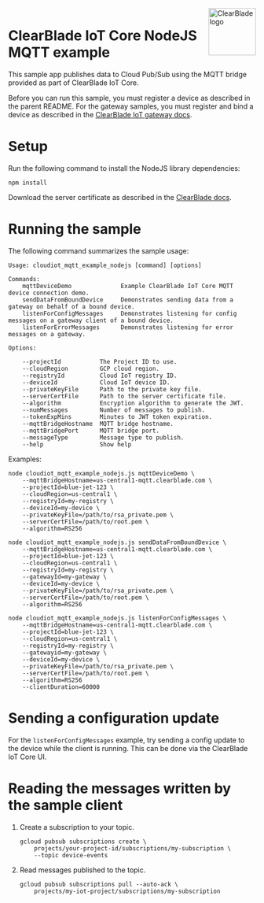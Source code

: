 <img src="https://avatars.githubusercontent.com/u/2822779?s=200&v=4" alt="ClearBlade logo" title="ClearBlade" align="right" height="96" width="96"/>

# ClearBlade IoT Core NodeJS MQTT example

This sample app publishes data to Cloud Pub/Sub using the MQTT bridge provided
as part of ClearBlade IoT Core.

Before you can run this sample, you must register a device as
described in the parent README. For the gateway samples, you must register and bind
a device as described in the [ClearBlade IoT gateway docs](https://clearblade.atlassian.net/wiki/spaces/IC/pages/2202664978/Creating+gateways).

# Setup

Run the following command to install the NodeJS library dependencies:

    npm install

Download the server certificate as described in the [ClearBlade docs](https://clearblade.atlassian.net/wiki/spaces/IC/pages/2210299905/Re-targetting+Devices).

# Running the sample

The following command summarizes the sample usage:

    Usage: cloudiot_mqtt_example_nodejs [command] [options]

    Commands:
        mqttDeviceDemo              Example ClearBlade IoT Core MQTT device connection demo.
        sendDataFromBoundDevice     Demonstrates sending data from a gateway on behalf of a bound device.
        listenForConfigMessages     Demonstrates listening for config messages on a gateway client of a bound device.
        listenForErrorMessages      Demonstrates listening for error messages on a gateway.

    Options:

        --projectId           The Project ID to use.
        --cloudRegion         GCP cloud region.
        --registryId          Cloud IoT registry ID.
        --deviceId            Cloud IoT device ID.
        --privateKeyFile      Path to the private key file.
        --serverCertFile      Path to the server certificate file.
        --algorithm           Encryption algorithm to generate the JWT.
        --numMessages         Number of messages to publish.
        --tokenExpMins        Minutes to JWT token expiration.
        --mqttBridgeHostname  MQTT bridge hostname.
        --mqttBridgePort      MQTT bridge port.
        --messageType         Message type to publish.
        --help                Show help

Examples:

    node cloudiot_mqtt_example_nodejs.js mqttDeviceDemo \
        --mqttBridgeHostname=us-central1-mqtt.clearblade.com \
        --projectId=blue-jet-123 \
        --cloudRegion=us-central1 \
        --registryId=my-registry \
        --deviceId=my-device \
        --privateKeyFile=/path/to/rsa_private.pem \
        --serverCertFile=/path/to/root.pem \
        --algorithm=RS256

    node cloudiot_mqtt_example_nodejs.js sendDataFromBoundDevice \
        --mqttBridgeHostname=us-central1-mqtt.clearblade.com \
        --projectId=blue-jet-123 \
        --cloudRegion=us-central1 \
        --registryId=my-registry \
        --gatewayId=my-gateway \
        --deviceId=my-device \
        --privateKeyFile=/path/to/rsa_private.pem \
        --serverCertFile=/path/to/root.pem \
        --algorithm=RS256

    node cloudiot_mqtt_example_nodejs.js listenForConfigMessages \
        --mqttBridgeHostname=us-central1-mqtt.clearblade.com \
        --projectId=blue-jet-123 \
        --cloudRegion=us-central1 \
        --registryId=my-registry \
        --gatewayid=my-gateway \
        --deviceId=my-device \
        --privateKeyFile=/path/to/rsa_private.pem \
        --serverCertFile=/path/to/root.pem \
        --algorithm=RS256
        --clientDuration=60000

# Sending a configuration update

For the `listenForConfigMessages` example, try sending a config update to the device while the client is running. This can be done via the ClearBlade IoT Core UI.

# Reading the messages written by the sample client

1.  Create a subscription to your topic.

        gcloud pubsub subscriptions create \
            projects/your-project-id/subscriptions/my-subscription \
            --topic device-events

2.  Read messages published to the topic.

        gcloud pubsub subscriptions pull --auto-ack \
            projects/my-iot-project/subscriptions/my-subscription
